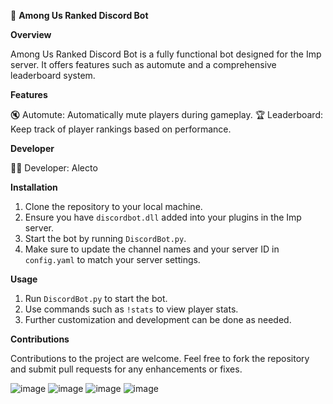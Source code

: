 🚀 **Among Us Ranked Discord Bot**

**Overview**

Among Us Ranked Discord Bot is a fully functional bot designed for the Imp server. It offers features such as automute and a comprehensive leaderboard system.

**Features**

🔇 Automute: Automatically mute players during gameplay.
🏆 Leaderboard: Keep track of player rankings based on performance.

**Developer**

👨‍💻 Developer: Alecto

**Installation**

1. Clone the repository to your local machine.
2. Ensure you have `discordbot.dll` added into your plugins in the Imp server.
3. Start the bot by running `DiscordBot.py`.
4. Make sure to update the channel names and your server ID in `config.yaml` to match your server settings.

**Usage**

1. Run `DiscordBot.py` to start the bot.
2. Use commands such as `!stats` to view player stats.
3. Further customization and development can be done as needed.

**Contributions**

Contributions to the project are welcome. Feel free to fork the repository and submit pull requests for any enhancements or fixes.



![image](https://github.com/Alecto98/AmongUsRankedDiscordBot/assets/65469848/5e9e3cbb-303e-4df6-a19d-50b2fc6e83b2)
![image](https://github.com/Alecto98/AmongUsRankedDiscordBot/assets/65469848/790fc03f-d67b-429f-ad8b-af75509b565e)
![image](https://github.com/Alecto98/AmongUsRankedDiscordBot/assets/65469848/181a8160-6735-4407-908f-8a84ab4447da)
![image](https://github.com/Alecto98/AmongUsRankedDiscordBot/assets/65469848/02471835-dc92-4b00-a7fa-0b91b102bda6)


